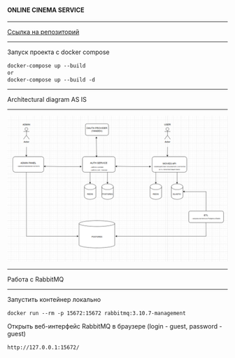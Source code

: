 #### ONLINE CINEMA SERVICE

____________________________________________________________________________
[Ссылка на репозиторий](https://github.com/SmirnovaT/ugc_sprint_1)
____________________________________________________________________________

Запуск проекта с docker compose
```
docker-compose up --build
or
docker-compose up --build -d
```
____________________________________________________________________________
Architectural diagram AS IS
____________________________________________________________________________
![arch as is](assets/arch_as_is.png)

____________________________________________________________________________
Работа с RabbitMQ
____________________________________________________________________________
Запустить контейнер локально

```
docker run --rm -p 15672:15672 rabbitmq:3.10.7-management
```

Открыть веб-интерфейс RabbitMQ в браузере
(login - guest, password - guest)
```
http://127.0.0.1:15672/
```